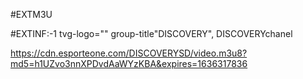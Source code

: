 #EXTM3U

#EXTINF:-1 tvg-logo="" group-title"DISCOVERY", DISCOVERYchanel

https://cdn.esporteone.com/DISCOVERYSD/video.m3u8?md5=h1UZvo3nnXPDvdAaWYzKBA&expires=1636317836
